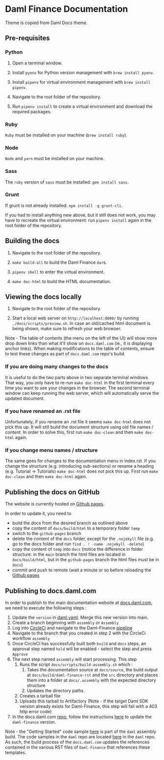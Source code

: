 # Daml Finance Documentation

Theme is copied from Daml Docs theme.

## Pre-requisites

### Python

1. Open a terminal window.

2. Install `pyenv` for Python version management with `brew install pyenv`.

3. Install `pipenv` for virtual environment management with `brew install pipenv`.

4. Navigate to the root folder of the repository.

5. Run `pipenv install` to create a virtual environment and download the required packages.

### Ruby

`Ruby` must be installed on your machine (`brew install ruby`).

### Node

`Node` and `yarn` must be installed on your machine.

### Sass

The `ruby` version of `sass` must be installed: `gem install sass`.

### Grunt

If grunt is not already installed: `npm install -g grunt-cli`.

If you had to install anything new above, but it still does not work, you may have to recreate the
virtual environment: run `pipenv install` again in the root folder of the repository.

## Building the docs

1. Navigate to the root folder of the repository.

2. `make build-all` to build the Daml Finance `dar`s.

3. `pipenv shell` to enter the virtual environment.

4. `make doc-html` to build the HTML documentation.

## Viewing the docs locally

1. Navigate to the root folder of the repository.

2. Start a local web server on `http://localhost:8000/` by running `./docs/scripts/preview.sh`. In case an
   old/cached html document is being shown, make sure to refresh your web browser.

Note - The table of contents (the menu on the left of the UI) will show more drop down links than what it'll show on `docs.daml.com`
(ie., it is displaying anchor links).
When making modifications to the table of contents, ensure to test these changes as part of `docs.daml.com` repo's build.

### If you are doing many changes to the docs

It is useful to do the two parts above in two separate terminal windows. That way, you only have to
re-run `make doc-html` in the first terminal every time you want to see your changes in the browser.
The second terminal window can keep running the web server, which will automatically serve the
updated document.

### If you have renamed an .rst file

Unfortunately, if you rename an .rst file it seems `make doc-html` does not pick this up. It will
still build the document structure using old file names / content. In order to solve this, first
run `make doc-clean` and then `make doc-html` again.

### If you change menu names / structure

The same goes for changes to the documentation menu in index.rst. If you change the
structure (e.g. introducing sub-sections) or rename a heading (e.g. Tutorial -> Tutorials)
`make doc-html` does not pick this up. First run `make doc-clean` and then `make doc-html` again.

## Publishing the docs on GitHub

The website is currently hosted on
[Github pages](https://digital-asset.github.io/daml-finance/).

In order to update it, you need to

- build the docs from the desired branch as outlined above
- copy the content of `docs/build/html` to a temporary folder `temp`
- switch to the `github-pages` branch
- delete the content of the `docs` folder, except for the `.nojekyll` file (e.g. go to the docs folder and run `find . ! -name .nojekyll -delete`)
- copy the content of `temp` into `docs` (notice the difference in folder structure: in the `main` branch the html files are located in `docs/build/html`, but in the `github-pages` branch the html files must be in `docs`)
- commit and push to remote (wait a minute or so before reloading the [Github pages](https://digital-asset.github.io/daml-finance/)

## Publishing to docs.daml.com

In order to publish to the main documentation website at [docs.daml.com](http://docs.daml.com), we need to execute the following steps :

1. Update the `version` in [daml.yaml](daml.yaml). Merge this new version into main.
2. Create a branch beginning with `assembly` or `Assembly`
3. Log into [CircleCi](https://app.circleci.com/) and navigate to the Daml-Finance [pipeline](https://app.circleci.com/pipelines/github/digital-asset/daml-finance)
4. Navigate to the branch that you created in step 2 with the CircleCi workflow `assembly`
5. Once CircleCI has successfully built both `build` and `docs` steps, an approval step named `hold` will be enabled - select the step and press `Approve`
6. The next step named `assembly` will start processing. This step
   1. Runs the script `docs/scripts/build-assembly.sh` which :
      1. Takes the documentation source at `docs/source`, the build output at `docs/build/daml-finance-rst` and the `src` directory and places them into a folder at `docs/.assembly` with the expected directory structure
      2. Updates the directory paths
   2. Creates a tarball file
   3. Uploads this tarball to Artifactory (Note - if the target Daml SDK version already exists for Daml-Finance, this step will fail with a 403 http error code)
7. In the docs.daml.com [repo](https://github.com/digital-asset/docs.daml.com), follow the instructions [here](https://github.com/digital-asset/docs.daml.com/blob/main/README.md#making-changes-to-the-next-unreleased-version) to update the `daml-finance` version.

Note - the "Getting Started" code sample [here](docs/code-samples/getting-started) is part of the `daml` assembly build. The code samples in the `daml` repo are located [here](https://github.com/digital-asset/daml/tree/main/templates/quickstart-finance) in the `daml` repo. As such, the build process of the `docs.daml.com` updates the references contained in the various RST files of `Daml-Finance` that references these templates.
